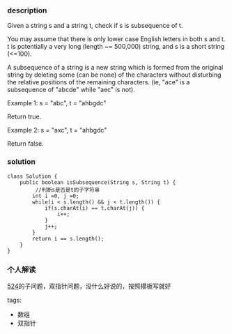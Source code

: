### description
Given a string s and a string t, check if s is subsequence of t.

You may assume that there is only lower case English letters in both s and t. t is potentially a very long (length ~= 500,000) string, and s is a short string (<=100).

A subsequence of a string is a new string which is formed from the original string by deleting some (can be none) of the characters without disturbing the relative positions of the remaining characters. (ie, "ace" is a subsequence of "abcde" while "aec" is not).

Example 1:
s = "abc", t = "ahbgdc"

Return true.

Example 2:
s = "axc", t = "ahbgdc"

Return false.
### solution
```
class Solution {
    public boolean isSubsequence(String s, String t) {
         //判断s是否是t的子字符串
        int i =0, j =0;
        while(i < s.length() && j < t.length()) {
            if(s.charAt(i) == t.charAt(j)) {
                i++;
            }
            j++;
        }
        return i == s.length();
    }
}
```

### 个人解读
[524](524_Longest%20Word%20in%20Dictionary%20through%20Deleting.md)的子问题，双指针问题，没什么好说的，按照模板写就好


tags:
  - 数组
  - 双指针
